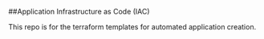 ##Application Infrastructure as Code (IAC)

This repo is for the terraform templates for automated application creation.
